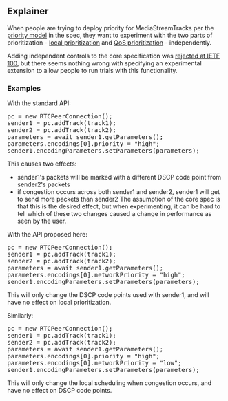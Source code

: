 ## Explainer

When people are trying to deploy priority for MediaStreamTracks per the [priority model](http://w3c.github.io/webrtc-pc/#priority-and-qos-model) in the spec, they want to experiment with the two parts of prioritization - [local prioritization](https://tools.ietf.org/html/draft-ietf-rtcweb-transports-17#section-4.1) and [QoS prioritization](https://tools.ietf.org/html/draft-ietf-rtcweb-transports-17#section-4.2) - independently.

Adding independent controls to the core specification was [rejected at IETF 100](https://datatracker.ietf.org/meeting/100/materials/minutes-100-rtcweb/), but there seems nothing wrong with specifying an experimental extension to allow people to run trials with this functionality.

### Examples

With the standard API:
<pre>
pc = new RTCPeerConnection();
sender1 = pc.addTrack(track1);
sender2 = pc.addTrack(track2);
parameters = await sender1.getParameters();
parameters.encodings[0].priority = "high";
sender1.encodingParameters.setParameters(parameters);
</pre>
This causes two effects:
- sender1's packets will be marked with a different DSCP code point from sender2's packets
- if congestion occurs across both sender1 and sender2, sender1 will get to send more packets than sender2
The assumption of the core spec is that this is the desired effect, but when experimenting, it can be hard to tell which of these two changes caused a change in performance as seen by the user.

With the API proposed here:

<pre>
pc = new RTCPeerConnection();
sender1 = pc.addTrack(track1);
sender2 = pc.addTrack(track2);
parameters = await sender1.getParameters();
parameters.encodings[0].networkPriority = "high";
sender1.encodingParameters.setParameters(parameters);
</pre>

This will only change the DSCP code points used with sender1, and will have no effect on local prioritization.

Similarly:

<pre>
pc = new RTCPeerConnection();
sender1 = pc.addTrack(track1);
sender2 = pc.addTrack(track2);
parameters = await sender1.getParameters();
parameters.encodings[0].priority = "high";
parameters.encodings[0].networkPriority = "low";
sender1.encodingParameters.setParameters(parameters);
</pre>

This will only change the local scheduling when congestion occurs, and have no effect on DSCP code points.
